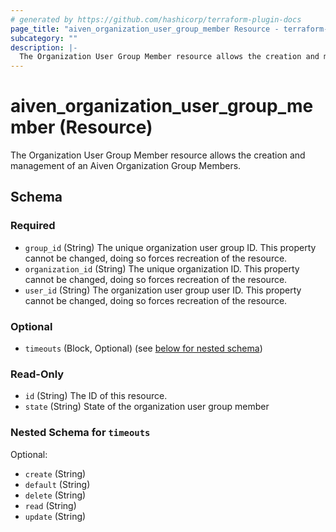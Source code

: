 ```yaml
---
# generated by https://github.com/hashicorp/terraform-plugin-docs
page_title: "aiven_organization_user_group_member Resource - terraform-provider-aiven"
subcategory: ""
description: |-
  The Organization User Group Member resource allows the creation and management of an Aiven Organization Group Members.
---
```


# aiven_organization_user_group_member (Resource)

The Organization User Group Member resource allows the creation and management of an Aiven Organization Group Members.



<!-- schema generated by tfplugindocs -->
## Schema

### Required

- `group_id` (String) The unique organization user group ID. This property cannot be changed, doing so forces recreation of the resource.
- `organization_id` (String) The unique organization ID. This property cannot be changed, doing so forces recreation of the resource.
- `user_id` (String) The organization user group user ID. This property cannot be changed, doing so forces recreation of the resource.

### Optional

- `timeouts` (Block, Optional) (see [below for nested schema](#nestedblock--timeouts))

### Read-Only

- `id` (String) The ID of this resource.
- `state` (String) State of the organization user group member

<a id="nestedblock--timeouts"></a>
### Nested Schema for `timeouts`

Optional:

- `create` (String)
- `default` (String)
- `delete` (String)
- `read` (String)
- `update` (String)
